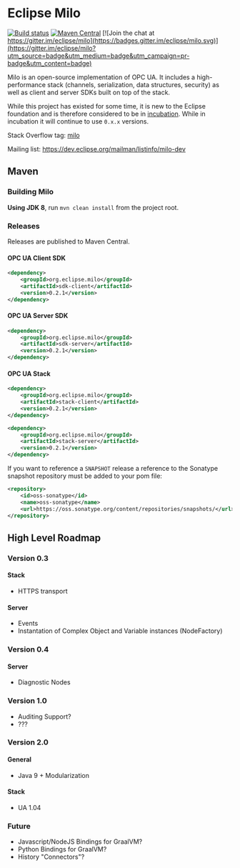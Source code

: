 # Eclipse Milo
[![Build status](https://travis-ci.org/eclipse/milo.svg?branch=master)](https://travis-ci.org/eclipse/milo)
[![Maven Central](https://img.shields.io/maven-central/v/org.eclipse.milo/milo.svg)](https://search.maven.org/#search%7Cgav%7C1%7Cg%3A%22org.eclipse.milo%22%20AND%20a%3A%22milo%22)
[![Join the chat at https://gitter.im/eclipse/milo](https://badges.gitter.im/eclipse/milo.svg)](https://gitter.im/eclipse/milo?utm_source=badge&utm_medium=badge&utm_campaign=pr-badge&utm_content=badge)

Milo is an open-source implementation of OPC UA. It includes a high-performance stack (channels, serialization, data structures, security) as well as client and server SDKs built on top of the stack.

While this project has existed for some time, it is new to the Eclipse foundation and is therefore considered to be in [incubation](https://eclipse.org/projects/dev_process/development_process.php#6_2_3_Incubation). While in incubation it will continue to use `0.x.x` versions.

Stack Overflow tag: [milo](http://stackoverflow.com/questions/tagged/milo)

Mailing list: https://dev.eclipse.org/mailman/listinfo/milo-dev


## Maven

### Building Milo

**Using JDK 8**, run `mvn clean install` from the project root.

### Releases

Releases are published to Maven Central. 

#### OPC UA Client SDK

```xml
<dependency>
    <groupId>org.eclipse.milo</groupId>
    <artifactId>sdk-client</artifactId>
    <version>0.2.1</version>
</dependency>
```

#### OPC UA Server SDK

```xml
<dependency>
    <groupId>org.eclipse.milo</groupId>
    <artifactId>sdk-server</artifactId>
    <version>0.2.1</version>
</dependency>
```

#### OPC UA Stack

```xml
<dependency>
    <groupId>org.eclipse.milo</groupId>
    <artifactId>stack-client</artifactId>
    <version>0.2.1</version>
</dependency>
```

```xml
<dependency>
    <groupId>org.eclipse.milo</groupId>
    <artifactId>stack-server</artifactId>
    <version>0.2.1</version>
</dependency>
```

If you want to reference a `SNAPSHOT` release a reference to the Sonatype snapshot repository must be added to your pom file:

```xml
<repository>
    <id>oss-sonatype</id>
    <name>oss-sonatype</name>
    <url>https://oss.sonatype.org/content/repositories/snapshots/</url>
</repository>
```

## High Level Roadmap
### Version 0.3
#### Stack
- HTTPS transport

#### Server
- Events
- Instantation of Complex Object and Variable instances (NodeFactory)


### Version 0.4
#### Server
- Diagnostic Nodes


### Version 1.0
- Auditing Support?
- ???


### Version 2.0
#### General
- Java 9 + Modularization

#### Stack
- UA 1.04


### Future
- Javascript/NodeJS Bindings for GraalVM?
- Python Bindings for GraalVM?
- History "Connectors"?
